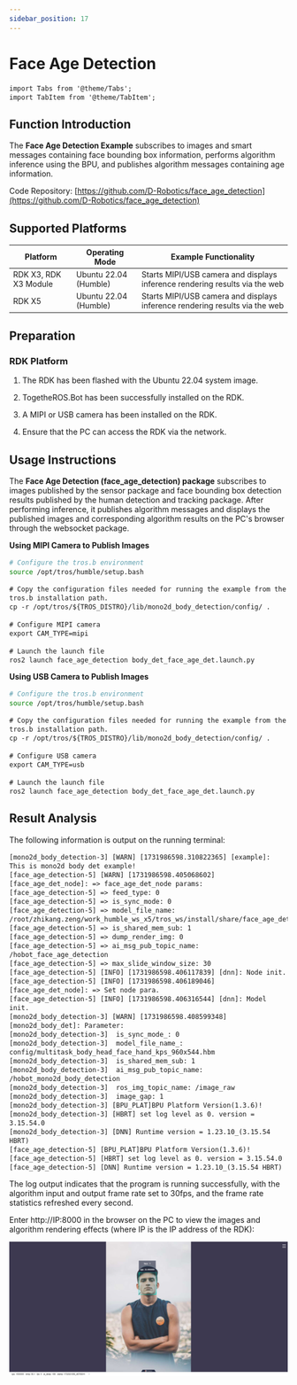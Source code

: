 ```yaml
---
sidebar_position: 17
---
```


# Face Age Detection

```mdx-code-block
import Tabs from '@theme/Tabs';
import TabItem from '@theme/TabItem';
```

## Function Introduction

The **Face Age Detection Example** subscribes to images and smart messages containing face bounding box information,
performs algorithm inference using the BPU, and publishes algorithm messages containing age information.

Code Repository: [https://github.com/D-Robotics/face_age_detection](https://github.com/D-Robotics/face_age_detection)

## Supported Platforms

| Platform              | Operating Mode        | Example Functionality                                                       |
|-----------------------|-----------------------|-----------------------------------------------------------------------------|
| RDK X3, RDK X3 Module | Ubuntu 22.04 (Humble) | Starts MIPI/USB camera and displays inference rendering results via the web |
| RDK X5                | Ubuntu 22.04 (Humble) | Starts MIPI/USB camera and displays inference rendering results via the web |

## Preparation

### RDK Platform

1. The RDK has been flashed with the Ubuntu 22.04 system image.

2. TogetheROS.Bot has been successfully installed on the RDK.

3. A MIPI or USB camera has been installed on the RDK.

4. Ensure that the PC can access the RDK via the network.

## Usage Instructions

The **Face Age Detection (face_age_detection) package** subscribes to images published by the sensor package and face
bounding box detection results published by the human detection and tracking package. After performing inference, it
publishes algorithm messages and displays the published images and corresponding algorithm results on the PC's browser
through the websocket package.

**Using MIPI Camera to Publish Images**

```bash
# Configure the tros.b environment
source /opt/tros/humble/setup.bash
```

```shell
# Copy the configuration files needed for running the example from the tros.b installation path.
cp -r /opt/tros/${TROS_DISTRO}/lib/mono2d_body_detection/config/ .

# Configure MIPI camera
export CAM_TYPE=mipi

# Launch the launch file
ros2 launch face_age_detection body_det_face_age_det.launch.py
```

**Using USB Camera to Publish Images**

```bash
# Configure the tros.b environment
source /opt/tros/humble/setup.bash
```

```shell
# Copy the configuration files needed for running the example from the tros.b installation path.
cp -r /opt/tros/${TROS_DISTRO}/lib/mono2d_body_detection/config/ .

# Configure USB camera
export CAM_TYPE=usb

# Launch the launch file
ros2 launch face_age_detection body_det_face_age_det.launch.py
```

## Result Analysis

The following information is output on the running terminal:

```shell
[mono2d_body_detection-3] [WARN] [1731986598.310822365] [example]: This is mono2d body det example!
[face_age_detection-5] [WARN] [1731986598.405068602] [face_age_det_node]: => face_age_det_node params:
[face_age_detection-5] => feed_type: 0
[face_age_detection-5] => is_sync_mode: 0
[face_age_detection-5] => model_file_name: /root/zhikang.zeng/work_humble_ws_x5/tros_ws/install/share/face_age_detection/config/faceAge.hbm
[face_age_detection-5] => is_shared_mem_sub: 1
[face_age_detection-5] => dump_render_img: 0
[face_age_detection-5] => ai_msg_pub_topic_name: /hobot_face_age_detection
[face_age_detection-5] => max_slide_window_size: 30
[face_age_detection-5] [INFO] [1731986598.406117839] [dnn]: Node init.
[face_age_detection-5] [INFO] [1731986598.406189046] [face_age_det_node]: => Set node para.
[face_age_detection-5] [INFO] [1731986598.406316544] [dnn]: Model init.
[mono2d_body_detection-3] [WARN] [1731986598.408599348] [mono2d_body_det]: Parameter:
[mono2d_body_detection-3]  is_sync_mode_: 0
[mono2d_body_detection-3]  model_file_name_: config/multitask_body_head_face_hand_kps_960x544.hbm
[mono2d_body_detection-3]  is_shared_mem_sub: 1
[mono2d_body_detection-3]  ai_msg_pub_topic_name: /hobot_mono2d_body_detection
[mono2d_body_detection-3]  ros_img_topic_name: /image_raw
[mono2d_body_detection-3]  image_gap: 1
[mono2d_body_detection-3] [BPU_PLAT]BPU Platform Version(1.3.6)!
[mono2d_body_detection-3] [HBRT] set log level as 0. version = 3.15.54.0
[mono2d_body_detection-3] [DNN] Runtime version = 1.23.10_(3.15.54 HBRT)
[face_age_detection-5] [BPU_PLAT]BPU Platform Version(1.3.6)!
[face_age_detection-5] [HBRT] set log level as 0. version = 3.15.54.0
[face_age_detection-5] [DNN] Runtime version = 1.23.10_(3.15.54 HBRT)
```

The log output indicates that the program is running successfully, with the algorithm input and output frame rate set to
30fps, and the frame rate statistics refreshed every second.

Enter http://IP:8000 in the browser on the PC to view the images and algorithm rendering effects (where IP is the IP
address of the RDK):

![](/../static/img/05_Robot_development/03_boxs/function/image/box_adv/face_age_det_render.png)

